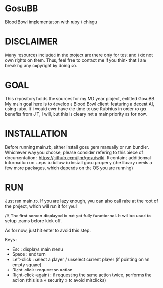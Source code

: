 GosuBB
======

Blood Bowl implementation with ruby / chingu

DISCLAIMER
==========

Many resources included in the project are there only for test and I do not own rights on them. Thus, feel free
to contact me if you think that I am breaking any copyright by doing so.

GOAL
====

This repository holds the sources for my MD year project, entitled GosuBB.
My main goal here is to develop a Blood Bowl client, featuring a decent AI, using ruby.
If I would ever have the time to use Rubinius in order to get benefits from JIT, I will, but this
is cleary not a main priority as for now.

INSTALLATION
============

Before running main.rb, either install gosu gem manually or run bundler.
Whichever way you choose, please consider refering to this piece of documentation : https://github.com/jlnr/gosu/wiki.
It contains additionnal information on steps to follow to install gosu properly (the library needs a few more packages, which depends on the OS you are running)

RUN
===

Just run main.rb. If you are lazy enough, you can also call rake at the root of the project, which will run it for you!

/!\ The first screen displayed is not yet fully functionnal. It will be used to setup teams before kick-off.

As for now, just hit enter to avoid this step.

Keys :
- Esc : displays main menu
- Space : end turn
- Left-click : select a player / unselect current player (if pointing on an empty square)
- Right-click : request an action
- Right-click (again) : if requesting the same action twice, performs the action (this is a « security »
to avoid misclicks)

